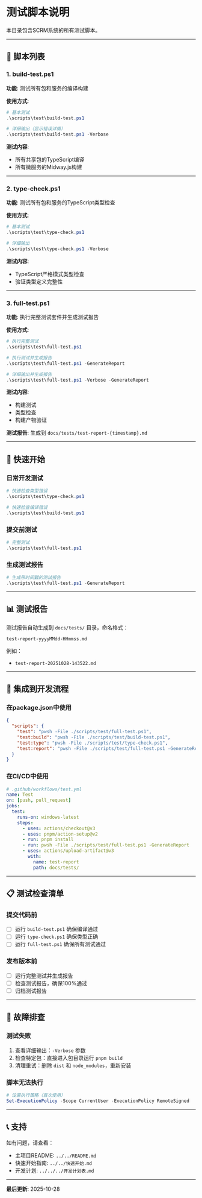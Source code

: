 # 测试脚本说明

本目录包含SCRM系统的所有测试脚本。

---

## 📝 脚本列表

### 1. build-test.ps1

**功能**: 测试所有包和服务的编译构建

**使用方式**:
```powershell
# 基本测试
.\scripts\test\build-test.ps1

# 详细输出（显示错误详情）
.\scripts\test\build-test.ps1 -Verbose
```

**测试内容**:
- 所有共享包的TypeScript编译
- 所有微服务的Midway.js构建

---

### 2. type-check.ps1

**功能**: 测试所有包和服务的TypeScript类型检查

**使用方式**:
```powershell
# 基本测试
.\scripts\test\type-check.ps1

# 详细输出
.\scripts\test\type-check.ps1 -Verbose
```

**测试内容**:
- TypeScript严格模式类型检查
- 验证类型定义完整性

---

### 3. full-test.ps1

**功能**: 执行完整测试套件并生成测试报告

**使用方式**:
```powershell
# 执行完整测试
.\scripts\test\full-test.ps1

# 执行测试并生成报告
.\scripts\test\full-test.ps1 -GenerateReport

# 详细输出并生成报告
.\scripts\test\full-test.ps1 -Verbose -GenerateReport
```

**测试内容**:
- 构建测试
- 类型检查
- 构建产物验证

**测试报告**: 生成到 `docs/tests/test-report-{timestamp}.md`

---

## 🚀 快速开始

### 日常开发测试

```powershell
# 快速检查类型错误
.\scripts\test\type-check.ps1

# 快速检查编译错误
.\scripts\test\build-test.ps1
```

### 提交前测试

```powershell
# 完整测试
.\scripts\test\full-test.ps1
```

### 生成测试报告

```powershell
# 生成带时间戳的测试报告
.\scripts\test\full-test.ps1 -GenerateReport
```

---

## 📊 测试报告

测试报告自动生成到 `docs/tests/` 目录，命名格式：

```
test-report-yyyyMMdd-HHmmss.md
```

例如：
- `test-report-20251028-143522.md`

---

## 🔧 集成到开发流程

### 在package.json中使用

```json
{
  "scripts": {
    "test": "pwsh -File ./scripts/test/full-test.ps1",
    "test:build": "pwsh -File ./scripts/test/build-test.ps1",
    "test:type": "pwsh -File ./scripts/test/type-check.ps1",
    "test:report": "pwsh -File ./scripts/test/full-test.ps1 -GenerateReport"
  }
}
```

### 在CI/CD中使用

```yaml
# .github/workflows/test.yml
name: Test
on: [push, pull_request]
jobs:
  test:
    runs-on: windows-latest
    steps:
      - uses: actions/checkout@v3
      - uses: pnpm/action-setup@v2
      - run: pnpm install
      - run: pwsh -File ./scripts/test/full-test.ps1 -GenerateReport
      - uses: actions/upload-artifact@v3
        with:
          name: test-report
          path: docs/tests/
```

---

## 📋 测试检查清单

### 提交代码前

- [ ] 运行 `build-test.ps1` 确保编译通过
- [ ] 运行 `type-check.ps1` 确保类型正确
- [ ] 运行 `full-test.ps1` 确保所有测试通过

### 发布版本前

- [ ] 运行完整测试并生成报告
- [ ] 检查测试报告，确保100%通过
- [ ] 归档测试报告

---

## 🐛 故障排查

### 测试失败

1. 查看详细输出：`-Verbose` 参数
2. 检查特定包：直接进入包目录运行 `pnpm build`
3. 清理重试：删除 `dist` 和 `node_modules`，重新安装

### 脚本无法执行

```powershell
# 设置执行策略（首次使用）
Set-ExecutionPolicy -Scope CurrentUser -ExecutionPolicy RemoteSigned
```

---

## 📞 支持

如有问题，请查看：
- 主项目README: `../../README.md`
- 快速开始指南: `../../快速开始.md`
- 开发计划: `../../../开发计划表.md`

---

**最后更新**: 2025-10-28

